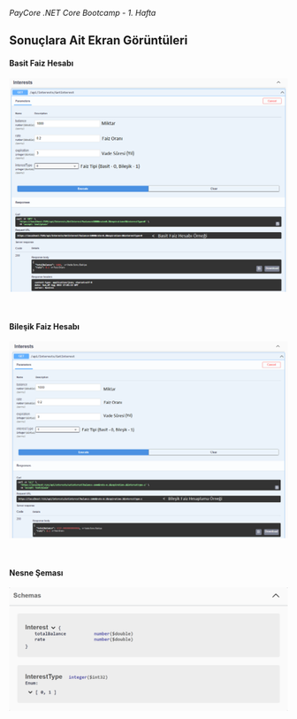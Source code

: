 <i>PayCore .NET Core Bootcamp - 1. Hafta</i>

<h2><b>Sonuçlara Ait Ekran Görüntüleri</b></h2>
<h4>Basit Faiz Hesabı</h4>
<p dir="auto"><a target="_blank" rel="noopener noreferrer" href=""><img src="https://raw.githubusercontent.com/195-Patika-Dev-Paycore-Net-Bootcamp/gokay_urenc_hafta1/main/PayCoreClassWorks/PayCoreClassWork1/Screenshoots/Simple%20Interest.png" alt="Swagger" style="max-width: 100%;"></a></p>
<br />
<h4>Bileşik Faiz Hesabı</h4>
<p dir="auto"><a target="_blank" rel="noopener noreferrer" href=""><img src="https://raw.githubusercontent.com/195-Patika-Dev-Paycore-Net-Bootcamp/gokay_urenc_hafta1/main/PayCoreClassWorks/PayCoreClassWork1/Screenshoots/Compound%20Interest.png" alt="Swagger" style="max-width: 100%;"></a></p>
<br />
<h4>Nesne Şeması</h4>
<p dir="auto"><a target="_blank" rel="noopener noreferrer" href=""><img src="https://raw.githubusercontent.com/195-Patika-Dev-Paycore-Net-Bootcamp/gokay_urenc_hafta1/main/PayCoreClassWorks/PayCoreClassWork1/Screenshoots/Schemas.png" alt="Swagger" style="max-width: 100%;"></a></p>

